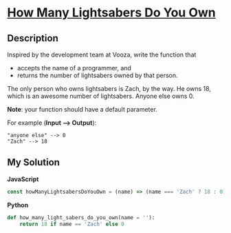 # [How Many Lightsabers Do You Own](https://www.codewars.com/kata/51f9d93b4095e0a7200001b8)

## Description

Inspired by the development team at Vooza, write the function that

- accepts the name of a programmer, and
- returns the number of lightsabers owned by that person.

The only person who owns lightsabers is Zach, by the way. He owns 18, which is an awesome number of lightsabers. Anyone else owns 0.

**Note**: your function should have a default parameter.

For example (**Input --> Output**):

    "anyone else" --> 0
    "Zach" --> 18

## My Solution

**JavaScript**

```js
const howManyLightsabersDoYouOwn = (name) => (name === 'Zach' ? 18 : 0);
```

**Python**

```py
def how_many_light_sabers_do_you_own(name = ''):
    return 18 if name == 'Zach' else 0
```
